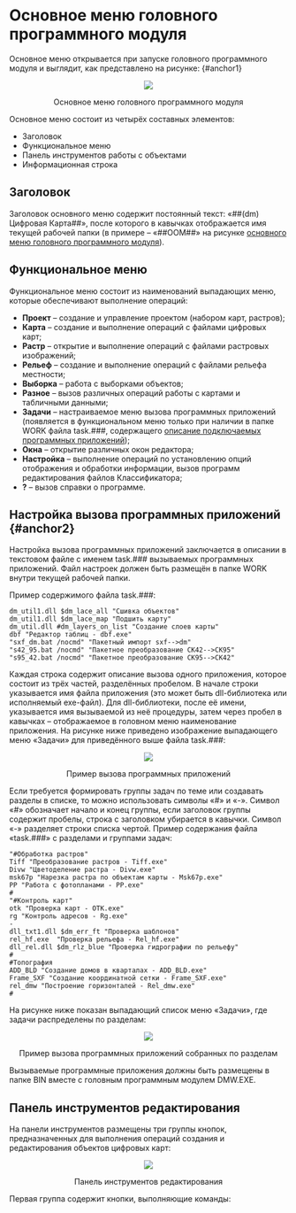 # Основное меню головного программного модуля

Основное меню открывается при запуске головного программного модуля и выглядит, как представлено на рисунке: {#anchor1}

<p align="center">
<img src="ru/pages/part1/_images/main_module.png">
</p>
<p align="center">
Основное меню головного программного модуля
</p>

Основное меню состоит из четырёх составных элементов:
+ Заголовок
+ Функциональное меню
+ Панель инструментов работы с объектами
+ Информационная строка

## Заголовок

Заголовок основного меню содержит постоянный текст: 
«##(dm) Цифровая Карта##», после которого в кавычках отображается имя текущей рабочей папки (в примере – «##ООМ##» на рисунке [основного меню головного программного модуля](#anchor1)).

## Функциональное меню

Функциональное меню состоит из наименований выпадающих меню, которые обеспечивают выполнение операций:
+ **Проект** – создание и управление проектом (набором карт, растров);
+ **Карта** – создание и выполнение операций с файлами цифровых карт;
+ **Растр** – открытие и выполнение операций с файлами растровых изображений;
+ **Рельеф** – создание и выполнение операций с файлами рельефа местности;
+ **Выборка** – работа с выборками объектов;
+ **Разное** – вызов различных операций работы с картами и табличными данными;
+ **Задачи** – настраиваемое меню вызова программных приложений (появляется в функциональном меню только при наличии в папке WORK файла task.###, содержащего [описание подключаемых программных приложений](#anchor2));
+ **Окна** – открытие различных окон редактора;
+ **Настройка** – выполнение операций по установлению опций отображения и обработки информации, вызов программ редактирования файлов Классификатора;
+ **?** – вызов справки о программе.

## Настройка вызова программных приложений {#anchor2}

Настройка вызова программных приложений заключается в описании в текстовом файле с именем task.### вызываемых программных приложений. Файл настроек должен быть размещён в папке WORK внутри текущей рабочей папки.

Пример содержимого файла task.###:
```
dm_util1.dll $dm_lace_all "Сшивка объектов"
dm_util1.dll $dm_lace_map "Подшить карту"
dm_util.dll #dm_layers_on_list "Создание слоев карты"
dbf "Редактор таблиц - dbf.exe"
"sxf_dm.bat /nocmd" "Пакетный импорт sxf-->dm"
"s42_95.bat /nocmd" "Пакетное преобразование СК42-->СК95"
"s95_42.bat /nocmd" "Пакетное преобразование СК95-->СК42"
```
Каждая строка содержит описание вызова одного приложения, которое состоит из трёх частей, разделённых пробелом. В начале строки указывается имя файла приложения (это может быть dll-библиотека или исполняемый exe-файл). Для dll-библиотеки, после её имени, указывается имя вызываемой из неё процедуры, затем через пробел в кавычках – отображаемое в головном меню наименование приложения. На рисунке ниже приведено изображение выпадающего меню «Задачи» для приведённого выше файла task.###:

<p align="center">
<img src="ru/pages/part1/_images/menu_task.png">
</p>
<p align="center">
Пример вызова программных приложений
</p>

Если требуется формировать группы задач по теме или создавать разделы в списке, то можно использовать символы «#» и «-». Символ «#» обозначает начало и конец группы, если заголовок группы содержит пробелы, строка с заголовком убирается в кавычки. Символ «-» разделяет строки списка чертой. Пример содержания файла «task.###» с разделами и группами задач:
```
"#Обработка растров"
Tiff "Преобразование растров - Tiff.exe"
Divw "Цветоделение растра - Divw.exe"
msk67p "Нарезка растра по объектам карты - Msk67p.exe"
PP "Работа с фотопланами - PP.exe"
#
"#Контроль карт"
otk "Проверка карт - OTK.exe"
rg "Контроль адресов - Rg.exe"
-
dll_txt1.dll $dm_err_ft "Проверка шаблонов"
rel_hf.exe  "Проверка рельефа - Rel_hf.exe"
dll_rel.dll $dm_rlz_blue "Проверка гидрографии по рельефу"
#
#Топография
ADD_BLD "Создание домов в кварталах - ADD_BLD.exe"
Frame_SXF "Создание координатной сетки - Frame_SXF.exe"
rel_dmw "Построение горизонталей - Rel_dmw.exe"
#
```
На рисунке ниже показан выпадающий список меню «Задачи», где задачи распределены по разделам:

<p align="center">
<img src="ru/pages/part1/_images/menu_task2.png">
</p>
<p align="center">
Пример вызова программных приложений собранных по разделам
</p>

Вызываемые программные приложения должны быть размещены в папке BIN вместе с головным программным модулем DMW.EXE.

## Панель инструментов редактирования

На панели инструментов размещены три группы кнопок, предназначенных для выполнения операций создания и редактирования объектов цифровых карт:

<p align="center">
<img src="ru/pages/part1/_images/panel_edit_tools.png">
</p>
<p align="center">
Панель инструментов редактирования
</p>

Первая группа содержит кнопки, выполняющие команды:

